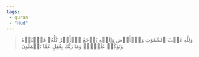 ```yaml
---
tags: 
 - quran 
 - "Hud"
---
```


> وَلِلَّهِ غَيۡبُ ٱلسَّمَٰوَٰتِ وَٱلۡأَرۡضِ وَإِلَيۡهِ يُرۡجَعُ ٱلۡأَمۡرُ كُلُّهُۥ فَٱعۡبُدۡهُ وَتَوَكَّلۡ عَلَيۡهِۚ وَمَا رَبُّكَ بِغَٰفِلٍ عَمَّا تَعۡمَلُونَ
